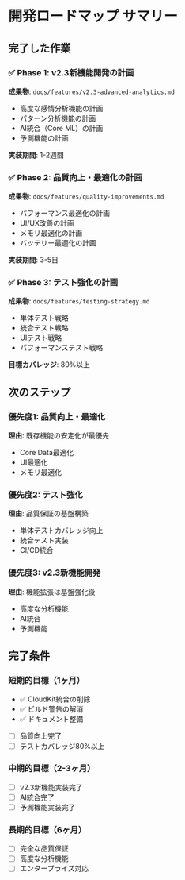 # 開発ロードマップ サマリー

## 完了した作業

### ✅ Phase 1: v2.3新機能開発の計画
**成果物**: `docs/features/v2.3-advanced-analytics.md`
- 高度な感情分析機能の計画
- パターン分析機能の計画
- AI統合（Core ML）の計画
- 予測機能の計画

**実装期間**: 1-2週間

### ✅ Phase 2: 品質向上・最適化の計画
**成果物**: `docs/features/quality-improvements.md`
- パフォーマンス最適化の計画
- UI/UX改善の計画
- メモリ最適化の計画
- バッテリー最適化の計画

**実装期間**: 3-5日

### ✅ Phase 3: テスト強化の計画
**成果物**: `docs/features/testing-strategy.md`
- 単体テスト戦略
- 統合テスト戦略
- UIテスト戦略
- パフォーマンステスト戦略

**目標カバレッジ**: 80%以上

## 次のステップ

### 優先度1: 品質向上・最適化
**理由**: 既存機能の安定化が最優先
- Core Data最適化
- UI最適化
- メモリ最適化

### 優先度2: テスト強化
**理由**: 品質保証の基盤構築
- 単体テストカバレッジ向上
- 統合テスト実装
- CI/CD統合

### 優先度3: v2.3新機能開発
**理由**: 機能拡張は基盤強化後
- 高度な分析機能
- AI統合
- 予測機能

## 完了条件

### 短期的目標（1ヶ月）
- ✅ CloudKit統合の削除
- ✅ ビルド警告の解消
- ✅ ドキュメント整備
- [ ] 品質向上完了
- [ ] テストカバレッジ80%以上

### 中期的目標（2-3ヶ月）
- [ ] v2.3新機能実装完了
- [ ] AI統合完了
- [ ] 予測機能実装完了

### 長期的目標（6ヶ月）
- [ ] 完全な品質保証
- [ ] 高度な分析機能
- [ ] エンタープライズ対応
